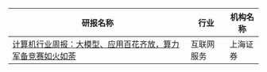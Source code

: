 | 研报名称 | 行业 | 机构名称 |
|------|----------|--------------|
| [计算机行业周报：大模型、应用百花齐放，算力军备竞赛如火如荼](https://pdf.dfcfw.com/pdf/H3_AP202502021642724381_1.pdf?1738493313000.pdf) | 互联网服务 | 上海证券| 

